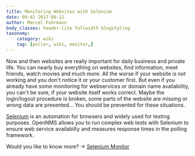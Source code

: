```yaml
---
title: Monitoring Websites with Selenium
date: 09:42 2017-06-12
author: Marcel Fuhrmann
body_classes: header-lite fullwidth blogstyling
taxonomy:
    category: wiki
    tag: [poller, wiki, monitor,]
---
```


Now and then websites are really important for daily business and private life.
You can nearly buy everything on websites, find information, meet friends, watch movies and much more.
All the worse if your website is not working and you don't notice it or your customer first.
But even if you already have some monitoring for webservices or domain name availability, you can't be sure, if your website itself works correct.
Maybe the login/logout procedure is broken, some parts of the website are missing or wrong data are presented... 
You should be prevented for these situations.

[Selenium](http://www.seleniumhq.org) is an automation for browsers and widely used for testing purposes.
OpenNMS allows you to run complex web tests with Selenium to ensure web service availabilty and measures response times in the polling framework.

Would you like to know more? -> [Selenium Monitor](https://wiki.opennms.org/wiki/Selenium_Monitor)
